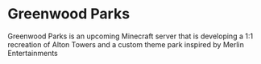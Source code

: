 <h1>Greenwood Parks</h1>
<p>Greenwood Parks is an upcoming Minecraft server that is developing a 1:1 recreation of Alton Towers and a custom theme park inspired by Merlin Entertainments</p>
